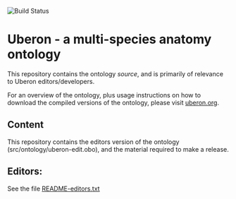 ![Build Status](https://github.com/obophenotype/uberon/workflows/CI/badge.svg)
<!--[![DOI](https://zenodo.org/badge/13996/obophenotype/uberon.svg)](https://zenodo.org/badge/latestdoi/13996/obophenotype/uberon)-->

# Uberon - a multi-species anatomy ontology

This repository contains the ontology *source*, and is primarily of
relevance to Uberon editors/developers.

For an overview of the ontology, plus usage instructions on how to
download the compiled versions of the ontology, please visit
[uberon.org](http://uberon.org).

## Content

This repository contains the editors version of the ontology
(src/ontology/uberon-edit.obo), and the material required to make a release.

## Editors:

See the file [README-editors.txt](bridge/../README-editors.txt)
